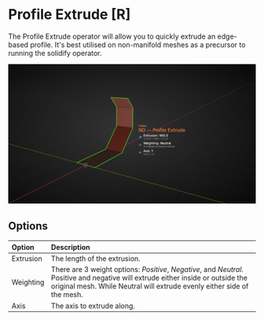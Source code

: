 # Profile Extrude [R]

The Profile Extrude operator will allow you to quickly extrude an edge-based profile. It's best utilised on non-manifold meshes as a precursor to running the solidify operator.

![Profile Extrude Operator](../_media/profile-extrude-out.jpg ':size=800')

## Options

| Option | Description |
| :------ | :----------- |
| Extrusion | The length of the extrusion. |
| Weighting | There are 3 weight options: *Positive*, *Negative*, and *Neutral*. Positive and negative will extrude either inside or outside the original mesh. While Neutral will extrude evenly either side of the mesh. |
| Axis | The axis to extrude along. |

